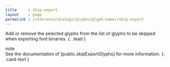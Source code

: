 ```yaml
---
title     : skip export
layout    : page
permalink : /reference/dialogs/glyphs/glyph-names/skip-export
---
```


Add or remove the selected glyphs from the list of glyphs to be skipped when exporting font binaries.
{: .lead }


<div class="card bg-light my-3 rounded-0">
<div class="card-header">note</div>
<div class="card-body" markdown='1'>
See the documentation of [public.skipExportGlyphs] for more information.
{: .card-text }
</div>
</div>

[public.skipExportGlyphs]: http://unifiedfontobject.org/versions/ufo3/lib.plist/#publicskipexportglyphs
